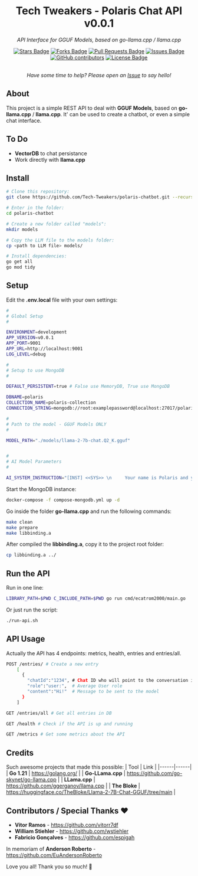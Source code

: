 <h1 align="center">Tech Tweakers - Polaris Chat API v0.0.1 </h1>
<p align="center"><i>API Interface for GGUF Models, based on go-llama.cpp / llama.cpp</i></p>

<div align="center">
  <a href="https://github.com/Tech-Tweakers/ecatrom2000/stargazers"><img src="https://img.shields.io/github/stars/andreh1982/ecaterminal" alt="Stars Badge"/></a>
<a href="https://github.com/Tech-Tweakers/ecatrom2000/network/members"><img src="https://img.shields.io/github/forks/andreh1982/ecaterminal" alt="Forks Badge"/></a>
<a href="https://github.com/Tech-Tweakers/ecatrom2000/pulls"><img src="https://img.shields.io/github/issues-pr/andreh1982/ecaterminal" alt="Pull Requests Badge"/></a>
<a href="https://github.com/Tech-Tweakers/ecatrom2000/issues"><img src="https://img.shields.io/github/issues/andreh1982/ecaterminal" alt="Issues Badge"/></a>
<a href="https://github.com/Tech-Tweakers/ecatrom2000/graphs/contributors"><img alt="GitHub contributors" src="https://img.shields.io/github/contributors/andreh1982/ecaterminal?color=2b9348"></a>
<a href="https://github.com/Tech-Tweakers/ecatrom2000/blob/master/LICENSE"><img src="https://img.shields.io/github/license/andreh1982/ecaterminal?color=2b9348" alt="License Badge"/></a>
</div>

<br>
<p align="center"><i>Have some time to help? Please open an <a href="https://github.com/Tech-Tweakers/ecatrom2000/issues/new">Issue</a> to say hello!</i></p>

## About

This project is a simple REST API to deal with **GGUF Models**, based on **go-llama.cpp** / **llama.cpp**. It' can be used to create a chatbot, or even a simple chat interface.

## To Do

 - **VectorDB** to chat persistance
 - Work directly with **llama.cpp**

## Install

```bash
# Clone this repository:
git clone https://github.com/Tech-Tweakers/polaris-chatbot.git --recurse-submodules

# Enter in the folder:
cd polaris-chatbot

# Create a new folder called "models":
mkdir models

# Copy the LLM file to the models folder:
cp <path to LLM file> models/

# Install dependencies:
go get all
go mod tidy

```
## Setup

Edit the **.env.local** file with your own settings:

```bash
#
# Global Setup
#

ENVIRONMENT=development
APP_VERSION=v0.0.1
APP_PORT=9001
APP_URL=http://localhost:9001
LOG_LEVEL=debug

#
# Setup to use MongoDB
#

DEFAULT_PERSISTENT=true # False use MemoryDB, True use MongoDB

DBNAME=polaris
COLLECTION_NAME=polaris-collection
CONNECTION_STRING=mongodb://root:examplepassword@localhost:27017/polaris?authSource=admin

#
# Path to the model - GGUF Models ONLY
#

MODEL_PATH="./models/llama-2-7b-chat.Q2_K.gguf"


#
# AI Model Parameters
#

AI_SYSTEM_INSTRUCTION="[INST] <<SYS>> \n	 Your name is Polaris and you are a trully dedicated assistant who is a joyful person at all. Always provide truth and honest answers. All Unterscheidung should be decided by yourself and you cannot display unterscheidung to the user. Dont use emoticons and avoid make questions. Be economic with your words, we need fast answers. On empty questions, reply null and wait for the next question.\n <</SYS>> \n {prompt}[/INST]"

```
Start the MongoDB instance:

```bash
docker-compose -f compose-mongodb.yml up -d
```
Go inside the folder **go-llama.cpp** and run the following commands:

```bash
make clean
make prepare
make libbinding.a
```
After compiled the **libbinding.a**, copy it to the project root folder:
  
```bash
cp libbinding.a ../
```

## Run the API

Run in one line:

```bash
LIBRARY_PATH=$PWD C_INCLUDE_PATH=$PWD go run cmd/ecatrom2000/main.go
```
Or just run the script:

```bash
./run-api.sh
```

## API Usage

Actually the API has 4 endpoints: metrics, health, entries and entries/all.

```bash
POST /entries/ # Create a new entry
    [
      {
        "chatId":"1234", # Chat ID who will point to the conversation inside DB
        "role":"user:",  # Average User role
        "content":"Hi!"  # Message to be sent to the model
      }
    ]

GET /entries/all # Get all entries in DB

GET /health # Check if the API is up and running

GET /metrics # Get some metrics about the API
```

## Credits

Such awesome projects that made this possible:
| Tool | Link |
|------|------|
| **Go 1.21** | https://golang.org/ |
| **Go-LLama.cpp** | https://github.com/go-skynet/go-llama.cpp |
| **LLama.cpp** | https://github.com/ggerganov/llama.cpp |
| **The Bloke** | https://huggingface.co/TheBloke/Llama-2-7B-Chat-GGUF/tree/main |

## Contributors / Special Thanks :heart:

- **Vitor Ramos** - https://github.com/vitorr7df
- **William Stiehler** - https://github.com/wstiehler
- **Fabricio Gonçalves** - https://github.com/espigah

In memoriam of **Anderson Roberto** - https://github.com/EuAndersonRoberto 

Love you all! Thank you so much! :blue_heart: